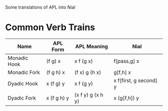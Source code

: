 
Some translations of APL into Nial

# Common Verb Trains

| Name | APL Form | APL Meaning | Nial |
| ---------- | -------------- |---------------- | ------------- |
| Monadic Hook | (f g) x |   x f (g x) |  f[pass,g] x |
| Monadic Fork | (f g h) x | (f x) g (h x) | g[f,h] x |
| Dyadic Hook | x (f g) y | x f (g y) | x f[first, g second] y |
| Dyadic Fork | x (f g h) y | (x f y) g (x h y) | x (g[f,h]) y |


